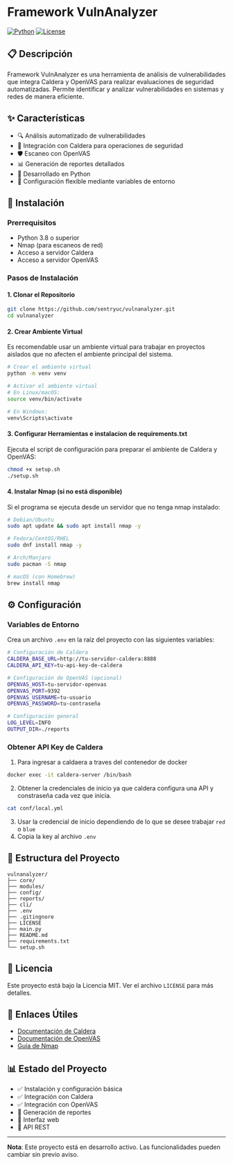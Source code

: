 # Framework VulnAnalyzer

[![Python](https://img.shields.io/badge/Python-3.10+-blue.svg)](https://www.python.org/downloads/)
[![License](https://img.shields.io/badge/License-MIT-green.svg)](LICENSE)

## 📋 Descripción

Framework VulnAnalyzer es una herramienta de análisis de vulnerabilidades que integra Caldera y OpenVAS para realizar evaluaciones de seguridad automatizadas. Permite identificar y analizar vulnerabilidades en sistemas y redes de manera eficiente.

## ✨ Características

- 🔍 Análisis automatizado de vulnerabilidades
- 🔗 Integración con Caldera para operaciones de seguridad
- 🛡️ Escaneo con OpenVAS
- 📊 Generación de reportes detallados
- 🐍 Desarrollado en Python
- 🔧 Configuración flexible mediante variables de entorno

## 🚀 Instalación

### Prerrequisitos

- Python 3.8 o superior
- Nmap (para escaneos de red)
- Acceso a servidor Caldera
- Acceso a servidor OpenVAS

### Pasos de Instalación

#### 1. Clonar el Repositorio

```bash
git clone https://github.com/sentryuc/vulnanalyzer.git
cd vulnanalyzer
```

#### 2. Crear Ambiente Virtual

Es recomendable usar un ambiente virtual para trabajar en proyectos aislados que no afecten el ambiente principal del sistema.

```bash
# Crear el ambiente virtual
python -m venv venv

# Activar el ambiente virtual
# En Linux/macOS:
source venv/bin/activate

# En Windows:
venv\Scripts\activate
```

#### 3. Configurar Herramientas e instalacion de requirements.txt

Ejecuta el script de configuración para preparar el ambiente de Caldera y OpenVAS:

```bash
chmod +x setup.sh
./setup.sh
```

#### 4. Instalar Nmap (si no está disponible)

Si el programa se ejecuta desde un servidor que no tenga nmap instalado:

```bash
# Debian/Ubuntu
sudo apt update && sudo apt install nmap -y

# Fedora/CentOS/RHEL
sudo dnf install nmap -y

# Arch/Manjaro
sudo pacman -S nmap

# macOS (con Homebrew)
brew install nmap
```

## ⚙️ Configuración

### Variables de Entorno

Crea un archivo `.env` en la raíz del proyecto con las siguientes variables:

```bash
# Configuración de Caldera
CALDERA_BASE_URL=http://tu-servidor-caldera:8888
CALDERA_API_KEY=tu-api-key-de-caldera

# Configuración de OpenVAS (opcional)
OPENVAS_HOST=tu-servidor-openvas
OPENVAS_PORT=9392
OPENVAS_USERNAME=tu-usuario
OPENVAS_PASSWORD=tu-contraseña

# Configuración general
LOG_LEVEL=INFO
OUTPUT_DIR=./reports
```

### Obtener API Key de Caldera

1. Para ingresar a caldaera a traves del contenedor de docker

```bash
docker exec -it caldera-server /bin/bash
```

2. Obtener la credenciales de inicio ya que caldera configura una API y constraseña cada vez que inicia.

```bash
cat conf/local.yml
```

3. Usar la credencial de inicio dependiendo de lo que se desee trabajar `red` o `blue`
4. Copia la key al archivo `.env`

## 📁 Estructura del Proyecto

```
vulnanalyzer/
├── core/
├── modules/
├── config/
├── reports/
├── cli/
├── .env
├── .gitingnore
├── LICENSE
├── main.py
├── README.md
├── requirements.txt
└── setup.sh
```

## 📄 Licencia

Este proyecto está bajo la Licencia MIT. Ver el archivo `LICENSE` para más detalles.

## 🔗 Enlaces Útiles

- [Documentación de Caldera](https://caldera.readthedocs.io/)
- [Documentación de OpenVAS](https://www.openvas.org/documentation/)
- [Guía de Nmap](https://nmap.org/docs.html)

## 📊 Estado del Proyecto

- ✅ Instalación y configuración básica
- ✅ Integración con Caldera
- ✅ Integración con OpenVAS
- 🔄 Generación de reportes
- 🔄 Interfaz web
- 🔄 API REST

---

**Nota**: Este proyecto está en desarrollo activo. Las funcionalidades pueden cambiar sin previo aviso.

